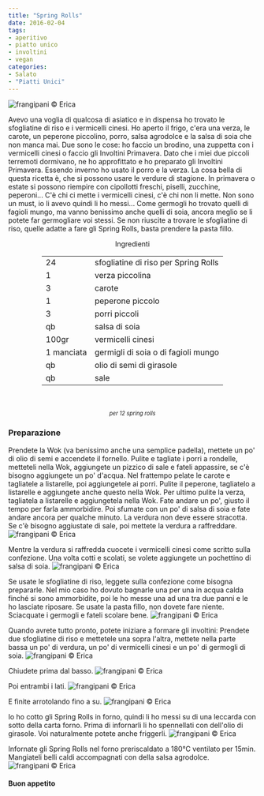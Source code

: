 ```yaml
---
title: "Spring Rolls"
date: 2016-02-04
tags:
- aperitivo
- piatto unico
- involtini
- vegan
categories:
- Salato
- "Piatti Unici"
---
```

![](header.jpg "frangipani © Erica")

Avevo una voglia di qualcosa di asiatico e in dispensa ho trovato le sfogliatine di riso e i vermicelli cinesi. Ho aperto il frigo, c'era una verza, le carote, un peperone piccolino, porro, salsa agrodolce e la salsa di soia che non manca mai. Due sono le cose: ho faccio un brodino, una zuppetta con i vermicelli cinesi o faccio gli Involtini Primavera. Dato che i miei due piccoli terremoti dormivano, ne ho approfittato e ho preparato gli Involtini Primavera. Essendo inverno ho usato il porro e la verza. La cosa bella di questa ricetta è, che si possono usare le verdure di stagione. In primavera o estate si possono riempire con cipollotti freschi, piselli, zucchine, peperoni... C'è chi ci mette i vermicelli cinesi, c'è chi non li mette. Non sono un must, io li avevo quindi li ho messi... Come germogli ho trovato quelli di fagioli mungo, ma vanno benissimo anche quelli di soia, ancora meglio se li potete far germogliare voi stessi. Se non riuscite a trovare le sfogliatine di riso, quelle adatte a fare gli Spring Rolls, basta prendere la pasta fillo.


<div id="wrapper" style="text-align: center">    
  <div id="yourdiv" style="display: inline-block;">
    <div class="ingredients">
      <div class="ingredients-title">Ingredienti</div>
      <table>
        <tbody>
          </tr>
          <tr>
            <td>24</td>
            <td>sfogliatine di riso per Spring Rolls</td>
          </tr>
          <tr>
            <td>1</td>
            <td>verza piccolina</td>
          </tr>
          <tr>
            <td>3</td>
            <td>carote</td>
          </tr>
          <tr>
            <td>1</td>
            <td>peperone piccolo</td>
          </tr>
          <tr>
            <td>3</td>
            <td>porri piccoli</td>
          </tr>
          <tr>
            <td>qb</td>
            <td>salsa di soia</td>
          </tr>
          <tr>
            <td>100gr</td>
            <td>vermicelli cinesi</td>
          </tr>
          <tr>
            <td>1 manciata</td>
            <td>germigli di soia o di fagioli mungo</td>
          </tr>
          <tr>
            <td>qb</td>
            <td>olio di semi di girasole</td>
          </tr>
          <tr>
            <td>qb</td>
            <td>sale</td>  
          </tr>
        </tbody>
      </table>
      <br></br>
      <i class="pull-right" style="font-size: 80%;">per 12 spring rolls</i>
    </div>
  </div>
</div>


<h3>
  <font color="grey">
    <i class="fa fa-cogs"></i>
  </font> Preparazione
</h3>

Prendete la Wok (va benissimo anche una semplice padella), mettete un po' di olio di semi e accendete il fornello. Pulite e tagliate i porri a rondelle, metteteli nella Wok, aggiungete un pizzico di sale e fateli appassire, se c'è bisogno aggiungete un po' d'acqua. Nel frattempo pelate le carote e tagliatele a listarelle, poi aggiungetele ai porri. Pulite il peperone, tagliatelo a listarelle e aggiungete anche questo nella Wok. Per ultimo pulite la verza, tagliatela a listarelle e aggiungetela nella Wok. Fate andare un po', giusto il tempo per farla ammorbidire. Poi sfumate con un po' di salsa di soia e fate andare ancora per qualche minuto. La verdura non deve essere stracotta. Se c'è bisogno aggiustate di sale, poi mettete la verdura a raffreddare.
![](verdura.jpg "frangipani © Erica")

Mentre la verdura si raffredda cuocete i vermicelli cinesi come scritto sulla confezione. Una volta cotti e scolati, se volete aggiungete un pochettino di salsa di soia.
![](vermicelli.jpg "frangipani © Erica")

Se usate le sfogliatine di riso, leggete sulla confezione come bisogna prepararle. Nel mio caso ho dovuto bagnarle una per una in acqua calda finché si sono ammorbidite, poi le ho messe una ad una tra due panni e le ho lasciate riposare. Se usate la pasta fillo, non dovete fare niente. Sciacquate i germogli e fateli scolare bene.
![](germogli.jpg "frangipani © Erica")

Quando avrete tutto pronto, potete iniziare a formare gli involtini: Prendete due sfogliatine di riso e mettetele una sopra l'altra, mettete nella parte bassa un po' di verdura, un po' di vermicelli cinesi e un po' di germogli di soia.
![](chiudere1.jpg "frangipani © Erica")

Chiudete prima dal basso.
![](chiudere2.jpg "frangipani © Erica")

Poi entrambi i lati.
![](chiudere3.jpg "frangipani © Erica")

E finite arrotolando fino a su.
![](chiuso.jpg "frangipani © Erica")

Io ho cotto gli Spring Rolls in forno, quindi li ho messi su di una leccarda con sotto della carta forno. Prima di infornarli li ho spennellati con dell'olio di girasole. Voi naturalmente potete anche friggerli.
![](teglia.jpg "frangipani © Erica")

Infornate gli Spring Rolls nel forno preriscaldato a 180°C ventilato per 15min. Mangiateli belli caldi accompagnati con della salsa agrodolce.
![](risultato.jpg "frangipani © Erica")



<h4>Buon appetito
  <font color="red">
    <i class="fa fa-smile-o"></i>
  </font>
</h4>